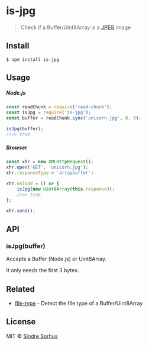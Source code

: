 # is-jpg

> Check if a Buffer/Uint8Array is a [JPEG](https://en.wikipedia.org/wiki/JPEG) image


## Install

```
$ npm install is-jpg
```


## Usage

##### Node.js

```js
const readChunk = require('read-chunk');
const isJpg = require('is-jpg');
const buffer = readChunk.sync('unicorn.jpg', 0, 3);

isJpg(buffer);
//=> true
```

##### Browser

```js
const xhr = new XMLHttpRequest();
xhr.open('GET', 'unicorn.jpg');
xhr.responseType = 'arraybuffer';

xhr.onload = () => {
	isJpg(new Uint8Array(this.response));
	//=> true
};

xhr.send();
```


## API

### isJpg(buffer)

Accepts a Buffer (Node.js) or Uint8Array.

It only needs the first 3 bytes.


## Related

- [file-type](https://github.com/sindresorhus/file-type) - Detect the file type of a Buffer/Uint8Array


## License

MIT © [Sindre Sorhus](https://sindresorhus.com)
